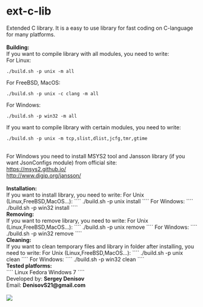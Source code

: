# ext-c-lib
Extended C library. It is a easy to use library for fast coding on C-language for many platforms.
<br>
<br>
<b>Building:</b><br>
If you want to compile library with all modules, you need to write:
<br>
For Linux:
````
./build.sh -p unix -m all
````
For FreeBSD, MacOS:
````
./build.sh -p unix -c clang -m all
````
For Windows:
````
./build.sh -p win32 -m all
````
If you want to compile library with certain modules, you need to write:
````
./build.sh -p unix -m tcp,slist,dlist,jcfg,tmr,gtime
````
<br>
For Windows you need to install MSYS2 tool and Jansson library (if you want JsonConfigs module) from official site:<br>
<a href="https://msys2.github.io/">https://msys2.github.io/</a>
<br>
<a href="http://www.digip.org/jansson/">http://www.digip.org/jansson/</a>
<br>
<br>
<b>Installation:</b><br>
If you want to install library, you need to write:
For Unix (Linux,FreeBSD,MacOS...):
````
./build.sh -p unix install
````
For Windows:
````
./build.sh -p win32 install
````
<br>
<b>Removing:</b><br>
If you want to remove library, you need to write:
For Unix (Linux,FreeBSD,MacOS...):
````
./build.sh -p unix remove
````
For Windows:
````
./build.sh -p win32 remove
````
<br>
<b>Cleaning:</b><br>
If you want to clean temporary files and library in folder after installing, you need to write:
For Unix (Linux,FreeBSD,MacOS...):
````
./build.sh -p unix clean
````
For Windows:
````
./build.sh -p win32 clean
````
<br>
<b>Tested platforms:</b><br>
````
Linux Fedora
Windows 7
````
<br>
Developed by: <b>Sergey Denisov</b>
<br>
Email: <b>DenisovS21@gmail.com</b>
<br>
<br>
<img src="https://upload.wikimedia.org/wikipedia/commons/thumb/3/3b/LGPLv3_Logo.svg/400px-LGPLv3_Logo.svg.png" />

